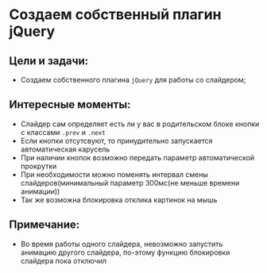 # Создаем собственный плагин jQuery

Цели и задачи:
-
* Создаем собственного плагина `jQuery` для работы со слайдером;

Интересные моменты:
-
- Слайдер сам определяет есть ли у вас в родительском блоке кнопки с классами `.prev` и `.next`
- Если кнопки отсутсвуют, то принудительно запускается автоматическая карусель
- При наличии кнопок возможно передать параметр автоматической прокрутки
- При необходимости можно поменять интервал смены слайдеров(минимальный параметр 300мс(не меньше времени анимации))
- Так же возможна блокировка отклика картинок на мышь

Примечание:
-
- Во время работы одного слайдера, невозможно запустить анимацию другого слайдера, по-этому функцию блокировки слайдера пока отключил